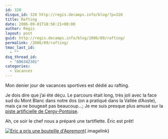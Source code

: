 ```yaml
---
id: 328
disqus_id: 328 http://regis.decamps.info/blog/?p=328
title: Rafting
date: 2006-09-01T18:50:21+00:00
author: Régis
layout: post
guid: http://regis.decamps.info/blog/2006/09/rafting/
permalink: /2006/09/rafting/
tmac_last_id:
  - ""
dsq_thread_id:
  - "806342301"
categories:
  - Vacances
---
```

Mon denier jour de vacances sportives est dédié au rafting.

Je dois dire que j’ai été déçu. Le parcours était long, très joli avec la face sud du Mont Blanc dans notre dos (on a pratiqué dans la Vallée d’Aoste), mais ça ne bougeait pas beaucoup…; Je me suis presque plus amusé sur la [piste artificielle de Cergy-Pontoise](http://www.basedeloisirs95.com/index.php?option=com_content&task=view&id=1&Itemid=2).

Ah, ce soir le chef nous a préparé une tartiflette. Éric est prêt!
  
[<img id="image331" src="http://regis.decamps.info/blog/wp-content/uploads/2006/09/IMG_3429.thumbnail.JPG" alt="Eric a pris une bouteille d'Apremont" />](http://regis.decamps.info/blog/wp-content/uploads/2006/09/IMG_3429.JPG "Eric a pris une bouteille d'Apremont"){.imagelink}

